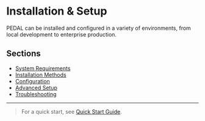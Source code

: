 # Installation & Setup

PEDAL can be installed and configured in a variety of environments, from local development to enterprise production.

## Sections
- [System Requirements](requirements.md)
- [Installation Methods](install-methods.md)
- [Configuration](configuration.md)
- [Advanced Setup](advanced-setup.md)
- [Troubleshooting](troubleshooting.md)

---

> For a quick start, see [Quick Start Guide](../quick-start.md). 